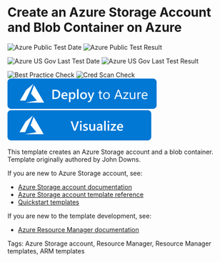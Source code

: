 # Create an Azure Storage Account and Blob Container on Azure

![Azure Public Test Date](https://azurequickstartsservice.blob.core.windows.net/badges/101-storage-blob-container/PublicLastTestDate.svg)
![Azure Public Test Result](https://azurequickstartsservice.blob.core.windows.net/badges/101-storage-blob-container/PublicDeployment.svg)

![Azure US Gov Last Test Date](https://azurequickstartsservice.blob.core.windows.net/badges/101-storage-blob-container/FairfaxLastTestDate.svg)
![Azure US Gov Last Test Result](https://azurequickstartsservice.blob.core.windows.net/badges/101-storage-blob-container/FairfaxDeployment.svg)

![Best Practice Check](https://azurequickstartsservice.blob.core.windows.net/badges/101-storage-blob-container/BestPracticeResult.svg)
![Cred Scan Check](https://azurequickstartsservice.blob.core.windows.net/badges/101-storage-blob-container/CredScanResult.svg)
[![Deploy To Azure](https://raw.githubusercontent.com/Azure/azure-quickstart-templates/master/1-CONTRIBUTION-GUIDE/images/deploytoazure.svg?sanitize=true)]("https://portal.azure.com/#create/Microsoft.Template/uri/https%3A%2F%2Fraw.githubusercontent.com%2FAzure%2Fazure-quickstart-templates%2Fmaster%2F101-storage-blob-container%2Fazuredeploy.json")
[![Visualize](https://raw.githubusercontent.com/Azure/azure-quickstart-templates/master/1-CONTRIBUTION-GUIDE/images/visualizebutton.svg?sanitize=true)]("http://armviz.io/#/?load=https%3A%2F%2Fraw.githubusercontent.com%2FAzure%2Fazure-quickstart-templates%2Fmaster%2F101-storage-blob-container%2Fazuredeploy.json")

This template creates an Azure Storage account and a blob container. Template
originally authored by John Downs.

If you are new to Azure Storage account, see:

- [Azure Storage account documentation](http://azure.microsoft.com/documentation/articles/storage-create-storage-account/)
- [Azure Storage account template reference](https://docs.microsoft.com/azure/templates/microsoft.storage/allversions)
- [Quickstart templates](https://azure.microsoft.com/resources/templates/?resourceType=Microsoft.Storage&pageNumber=1&sort=Popular)

If you are new to the template development, see:

- [Azure Resource Manager documentation](https://docs.microsoft.com/en-us/azure/azure-resource-manager/)

Tags: Azure Storage account, Resource Manager, Resource Manager templates, ARM
templates
